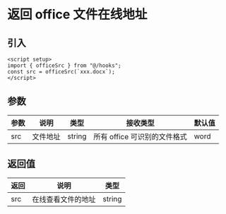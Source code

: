 # 返回 office 文件在线地址

## 引入

```vue
<script setup>
import { officeSrc } from "@/hooks";
const src = officeSrc(`xxx.docx`);
</script>
```

## 参数

| 参数 | 说明                   | 类型   | 接收类型                     | 默认值 |
| ---- | ---------------------- | ------ | ---------------------------- | ------ |
| src  | 文件地址 | string | 所有 office 可识别的文件格式 | word   |

## 返回值

| 返回 | 说明               | 类型   |
| ---- | ------------------ | ------ |
| src  | 在线查看文件的地址 | string |
